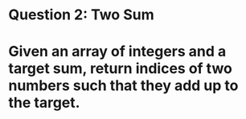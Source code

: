# Question 2: Two Sum
# Given an array of integers and a target sum, return indices of two numbers such that they add up to the target.
